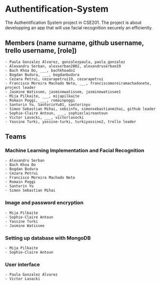 # Authentification-System
The Authentification System project in CSE201.
The project is about developping an app that will use facial recognition securely an efficiently.

## Members (name surname, github username, trello username, [role])

    - Paula Gonzalez Alvarez, gonzalezpaula, paula_gonzalez
    - Alexandru Serban, alexserban2002, alexandruserban19
    - Bach Khoa Do, ___, bachkhoado1
    - Bogdan Budura, ___, bogdanbudura
    - Cezara Petrui, cezarapetrui19, cezarapetrui
    - Francisco Moreira Machado Neto, ___, franciscomoreiramachadoneto, project leader
    - Jasmine Watissee, jasminewatissee, jasminewatissee1
    - Mija Pilkaite, ___, mijapilkaite
    - Romain Poggi, ___, romainpoggi
    - Santorin Yu, SantorinYu01, santorinyu
    - Simon Sebastian Mihai, sebiinfo, simonsebastianmihai, github leader
    - Sophie-Claire Antoun, ___, sophieclaireantoun
    - Victor Lasocki, ___, victorlasocki
    - Yassine Turki, yassine-turki, turkiyassine2, trello leader

## Teams

### Machine Learning Implementation and Facial Recognition

    - Alexandru Serban
    - Bach Khoa Do
    - Bogdan Budura
    - Cezara Petrui
    - Francisco Moreira Machado Neto
    - Romain Poggi
    - Santorin Yu
    - Simon Sebastian Mihai

### Image and password encryption

    - Mija Pilkaite
    - Sophie-Claire Antoun
    - Yassine Turki
    - Jasmine Watissee
    
### Setting up database with MongoDB
    
    - Mija Pilkaite
    - Sophie-Claire Antoun

### User interface
    
    - Paula Gonzalez Alvarez
    - Victor Lasocki
